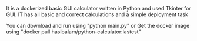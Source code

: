 It is a dockerized basic GUI calculator written in Python and used Tkinter for GUI.
IT has all basic and correct calculations and a simple deployment task


You can download and run using "python main.py" 
or 
Get the docker image using "docker pull hasibalam/python-calculator:lastest"
